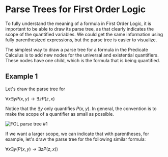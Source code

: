 # Parse Trees for First Order Logic
To fully understand the meaning of a formula in First Order Logic, it is important to be able to
draw its parse tree, as that clearly indicates the scope of the quantified variables. We could get the
same information using fully parenthesized expressions, but the parse tree is easier to visualize.

The simplest way to draw a parse tree for a formula in the Predicate Calculus is to add new nodes
for the universal and existential quantifiers. These nodes have one child, which is the formula that
is being quantified.

## Example 1
Let's draw the parse tree for 

$\forall x \exists y P(x,y) \rightarrow \exists z P(z,x)$

Notice that the $\exists y$ only quantifies $P(x,y)$. In general, the convention is to make the scope of a quantifier
as small as possible.

![FOL parse tree #1](https://github.com/tjhickey724/discrete_math/blob/main/notes/predicate_calculus/FOLparseTree1.jpg)

If we want a larger scope, we can indicate that with parentheses, for example, let's draw the parse tree for the following
similar formula:

$\forall x \exists y ( P(x,y) \rightarrow \exists z P(z,x))$


